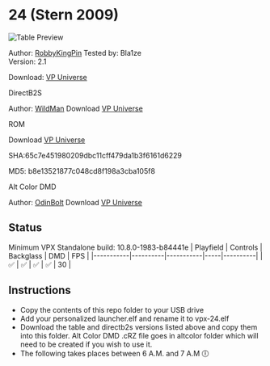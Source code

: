 # 24 (Stern 2009)

![Table Preview](https://vpuniverse.com/screenshots/monthly_2024_06/24FS.png.c1cd691f0cacf7ee98f73adf3b696122.png)

Author: [RobbyKingPin](https://vpuniverse.com/profile/10146-robbykingpin/) Tested by: Bla1ze  
Version: 2.1

Download: [VP Universe](https://vpuniverse.com/files/file/20448-24-stern-2009-v21-dt-fs-fss-vr/)

DirectB2S

Author: [WildMan](https://vpuniverse.com/profile/5-wildman/)
Download [VP Universe](https://vpuniverse.com/files/file/2438-24-stern-2009/)

ROM

Download [VP Universe](https://vpuniverse.com/files/file/3368-twenty4_150zip/)

SHA:65c7e451980209dbc11cff479da1b3f6161d6229

MD5: b8e13521877c048cd8f198a3cba105f8

Alt Color DMD

Author: [OdinBolt](https://vpuniverse.com/profile/24633-odinbolt/)
Download [VP Universe](https://vpuniverse.com/files/file/20738-24-stern-2009-serum-colorization/)


## Status 

Minimum VPX Standalone build: 10.8.0-1983-b84441e
| Playfield | Controls | Backglass | DMD | FPS | 
|-----------|----------|-----------|-----|----------|
| :white_check_mark: | :white_check_mark: | :white_check_mark: | :white_check_mark: | 30 |

## Instructions

- Copy the contents of this repo folder to your USB drive
- Add your personalized launcher.elf and rename it to vpx-24.elf
- Download the table and directb2s versions listed above and copy them into this folder. Alt Color DMD .cRZ file goes in altcolor folder which will need to be created if you wish to use it.
- The following takes places between 6 A.M. and 7 A.M 🕕